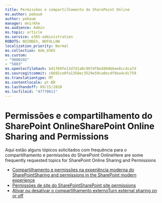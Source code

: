 ```yaml
---
title: Permissões e compartilhamento do SharePoint Online
ms.author: pebaum
author: pebaum
manager: mnirkhe
ms.audience: Admin
ms.topic: article
ms.service: o365-administration
ROBOTS: NOINDEX, NOFOLLOW
localization_priority: Normal
ms.collection: Adm_O365
ms.custom:
- "9000292"
- "5803"
ms.openlocfilehash: bd1f69fe13d7d1a0c997df8e489466ee8cc4ca7d
ms.sourcegitcommit: c6692ce0fa1358ec3529e59ca0ecdfdea4cdc759
ms.translationtype: MT
ms.contentlocale: pt-BR
ms.lasthandoff: 09/15/2020
ms.locfileid: "47770611"
---
```

# <a name="sharepoint-online-sharing-and-permissions"></a><span data-ttu-id="84d71-102">Permissões e compartilhamento do SharePoint Online</span><span class="sxs-lookup"><span data-stu-id="84d71-102">SharePoint Online Sharing and Permissions</span></span>

<span data-ttu-id="84d71-103">Aqui estão alguns tópicos solicitados com frequência para o compartilhamento e permissões do SharePoint Online</span><span class="sxs-lookup"><span data-stu-id="84d71-103">Here are some frequently requested topics for SharePoint Online Sharing and Permissions</span></span>

- [<span data-ttu-id="84d71-104">Compartilhamento e permissões na experiência moderna do SharePoint</span><span class="sxs-lookup"><span data-stu-id="84d71-104">Sharing and permissions in the SharePoint modern experience</span></span>](https://docs.microsoft.com/sharepoint/modern-experience-sharing-permissions)
- [<span data-ttu-id="84d71-105">Permissões de site do SharePoint</span><span class="sxs-lookup"><span data-stu-id="84d71-105">SharePoint site permissions</span></span>](https://docs.microsoft.com/sharepoint/customize-sharepoint-site-permissions)
- [<span data-ttu-id="84d71-106">Ativar ou desativar o compartilhamento externo</span><span class="sxs-lookup"><span data-stu-id="84d71-106">Turn external sharing on or off</span></span>](https://docs.microsoft.com/sharepoint/turn-external-sharing-on-or-off)
